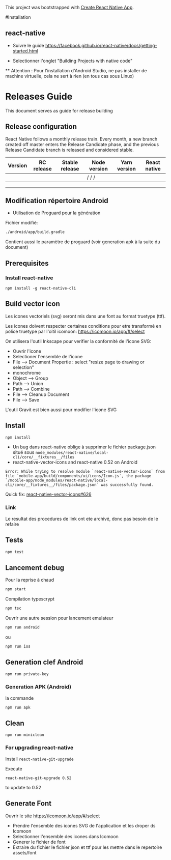 This project was bootstrapped with [Create React Native App](https://github.com/react-community/create-react-native-app).

#Installation

## react-native

* Suivre le guide https://facebook.github.io/react-native/docs/getting-started.html

* Selectionner l'onglet "Building Projects with native code"

\*\* Attention : Pour l'installation d'Android Studio, ne pas installer de machine virtuelle, cela ne sert à rien (en tous cas sous Linux)

# Releases Guide

This document serves as guide for release building

## Release configuration

React Native follows a monthly release train. Every month, a new branch created off master enters the Release Candidate phase, and the previous Release Candidate branch is released and considered stable.

| Version | RC release | Stable release | Node version | Yarn version | React native |
| ------- | ---------- | -------------- | ------------ | ------------ | ------------ |
|         |            |                | / / /        |

---

## Modification répertoire Android

* Utilisation de Proguard pour la génération

Fichier modifié:

```bash
./android/app/build.gradle
```

Contient aussi le paramètre de proguard (voir generation apk à la suite du document)

## Prerequisites

### Install react-native

`npm install -g react-native-cli`

## Build vector icon

Les icones vectoriels (svg) seront mis dans une font au format truetype (ttf).

Les icones doivent respecter certaines conditions pour etre transformé en police truetype par l'oitil icomoon: https://icomoon.io/app/#/select

On utilisera l'outil Inkscape pour verifier la conformité de l'icone SVG:

* Ouvrir l'icone
* Selectioner l'ensemble de l'icone
* File --> Document Propertie : select "resize page to drawing or selection"
* monochrome
* Object --> Group
* Path --> Union
* Path --> Combine
* File --> Cleanup Document
* File --> Save

L'outil Gravit est bien aussi pour modifier l'icone SVG

## Install

```bash
npm install
```

* Un bug dans react-native oblige à supprimer le fichier package.json situé sous
  `node_modules/react-native/local-cli/core/__fixtures__/files`
* react-native-vector-icons and react-native 0.52 on Android

```
Error: While trying to resolve module `react-native-vector-icons` from file `mobile-app/build/components/ui/icons/Icon.js`, the package `/mobile-app/node_modules/react-native/local-cli/core/__fixtures__/files/package.json` was successfully found.
```

Quick fix:
[react-native-vector-icons#626](https://github.com/oblador/react-native-vector-icons/issues/626)

### Link

Le resultat des procedures de link ont ete archivé, donc pas besoin de le refaire

## Tests

```bash
npm test
```

## Lancement debug

Pour la reprise à chaud

```bash
npm start
```

Compilation typescrypt

```bash
npm tsc
```

Ouvrir une autre session pour lancement emulateur

```bash
npm run android
```

ou

```bash
npm run ios
```

## Generation clef Android

```bash
npm run private-key
```

### Generation APK (Android)

la commande

```bash
npm run apk
```

## Clean

```
npm run miniclean
```

### For upgrading react-native

Install `react-native-git-upgrade`

Execute

`react-native-git-upgrade 0.52`

to update to 0.52

## Generate Font

Ouvrir le site https://icomoon.io/app/#/select

* Prendre l'ensemble des icones SVG de l'application et les droper ds Icomoon
* Selectionner l'ensemble des icones dans Icomoon
* Generer le fichier de font
* Extraire du fichier le fichier json et ttf pour les mettre dans le repertoire assets/font
